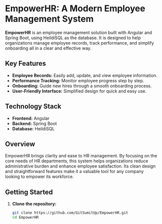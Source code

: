 # EmpowerHR: A Modern Employee Management System

**EmpowerHR** is an employee management solution built with Angular and Spring Boot, using HeildiSQL as the database. It is designed to help organizations manage employee records, track performance, and simplify onboarding all in a clear and effective way.

## Key Features
- **Employee Records:** Easily add, update, and view employee information.
- **Performance Tracking:** Monitor employee progress step by step.
- **Onboarding:** Guide new hires through a smooth onboarding process.
- **User-Friendly Interface:** Simplified design for quick and easy use.

## Technology Stack
- **Frontend:** Angular
- **Backend:** Spring Boot
- **Database:** HeildiSQL

## Overview
EmpowerHR brings clarity and ease to HR management. By focusing on the core needs of HR departments, this system helps organizations reduce administrative burden and enhance employee satisfaction. Its clean design and straightforward features make it a valuable tool for any company looking to empower its workforce.

## Getting Started
1. **Clone the repository:**
   ```bash
   git clone https://github.com/GitSumitUp/EmpowerHR.git  
   cd EmpowerHR

